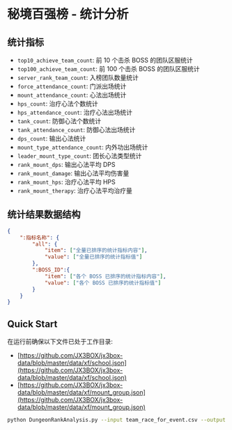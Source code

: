 # 秘境百强榜 - 统计分析

## 统计指标
- `top10_achieve_team_count`: 前 10 个击杀 BOSS 的团队区服统计
- `top100_achieve_team_count`: 前 100 个击杀 BOSS 的团队区服统计
- `server_rank_team_count`: 入榜团队数量统计
- `force_attendance_count`: 门派出场统计
- `mount_attendance_count`: 心法出场统计
- `hps_count`: 治疗心法个数统计
- `hps_attendance_count`: 治疗心法出场统计
- `tank_count`: 防御心法个数统计
- `tank_attendance_count`: 防御心法出场统计
- `dps_count`: 输出心法统计
- `mount_type_attendance_count`: 内外功出场统计
- `leader_mount_type_count`: 团长心法类型统计
- `rank_mount_dps`: 输出心法平均 DPS
- `rank_mount_damage`: 输出心法平均伤害量
- `rank_mount_hps`: 治疗心法平均 HPS
- `rank_mount_therapy`: 治疗心法平均治疗量

## 统计结果数据结构
```json
{
    ":指标名称": {
        "all": {
            "item": ["全量已排序的统计指标内容"],
            "value": ["全量已排序的统计指标值"]
        },
        ":BOSS_ID":{
            "item": ["各个 BOSS 已排序的统计指标内容"],
            "value": ["各个 BOSS 已排序的统计指标值"]
        }
    }
}
```

## Quick Start
在运行前确保以下文件已处于工作目录:
- [https://github.com/JX3BOX/jx3box-data/blob/master/data/xf/school.json](https://github.com/JX3BOX/jx3box-data/blob/master/data/xf/school.json)
- [https://github.com/JX3BOX/jx3box-data/blob/master/data/xf/mount_group.json](https://github.com/JX3BOX/jx3box-data/blob/master/data/xf/mount_group.json)

```bash
python DungeonRankAnalysis.py --input team_race_for_event.csv --output result.json --boss 11504,11501,11500,11502,11503
```
